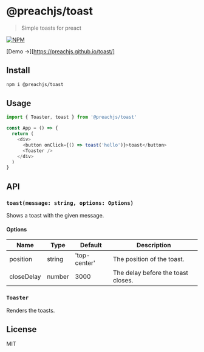 # @preachjs/toast

> Simple toasts for preact

[![NPM](https://img.shields.io/npm/v/@preachjs/toast.svg)](https://www.npmjs.com/package/@preachjs/toast)

[Demo &rarr;][https://preachjs.github.io/toast/]

## Install

```sh
npm i @preachjs/toast
```



## Usage

```js
import { Toaster, toast } from '@preachjs/toast'

const App = () => {
  return (
    <div>
      <button onClick={() => toast('hello')}>toast</button>
      <Toaster />
    </div>
  )
}
```

## API

### `toast(message: string, options: Options)`

Shows a toast with the given message.

#### Options

| Name       | Type   | Default      | Description                        |
| ---------- | ------ | ------------ | ---------------------------------- |
| position   | string | 'top-center' | The position of the toast.         |
| closeDelay | number | 3000         | The delay before the toast closes. |

### `Toaster`

Renders the toasts.

## License

MIT
